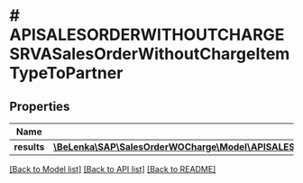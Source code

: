# # APISALESORDERWITHOUTCHARGESRVASalesOrderWithoutChargeItemTypeToPartner

## Properties

Name | Type | Description | Notes
------------ | ------------- | ------------- | -------------
**results** | [**\BeLenka\SAP\SalesOrderWOCharge\Model\APISALESORDERWITHOUTCHARGESRVASlsOrdWthoutChrgItmPartnerType[]**](APISALESORDERWITHOUTCHARGESRVASlsOrdWthoutChrgItmPartnerType.md) |  | [optional]

[[Back to Model list]](../../README.md#models) [[Back to API list]](../../README.md#endpoints) [[Back to README]](../../README.md)
